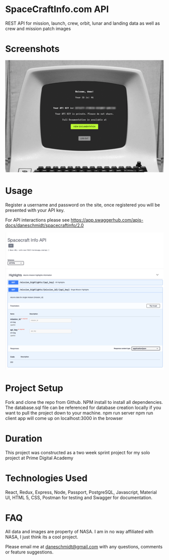 # SpaceCraftInfo.com API


REST API for mission, launch, crew, orbit, lunar and landing data as well as crew and mission patch images


# Screenshots

![](/public/images/loginScreeny.png)


# Usage

Register a username and password on the site, once registered you will be presented with your API key.

For API interactions please see https://app.swaggerhub.com/apis-docs/daneschmidt/spacecraftinfo/2.0


![](/public/images/sampledoc.png)


# Project Setup

Fork and clone the repo from Github.
NPM install to install all dependencies. 
The database.sql file can be referenced for database creation locally if you want to pull the project down to your machine. 
npm run server
npm run client
app will come up on localhost:3000 in the browser


# Duration

This project was constructed as a two week sprint project for my solo project at Prime Digital Academy


# Technologies Used

React, Redux, Express, Node, Passport, PostgreSQL, Javascript, Material UI, HTML 5, CSS, Postman for testing and Swagger for documentation.


# FAQ

All data and images are property of NASA.  I am in no way affiliated with NASA, I just think its a cool project.

Please email me at <a href = "mailto: daneschmidt@gmail.com">daneschmidt@gmail.com</a> with any questions, comments or feature suggestions.